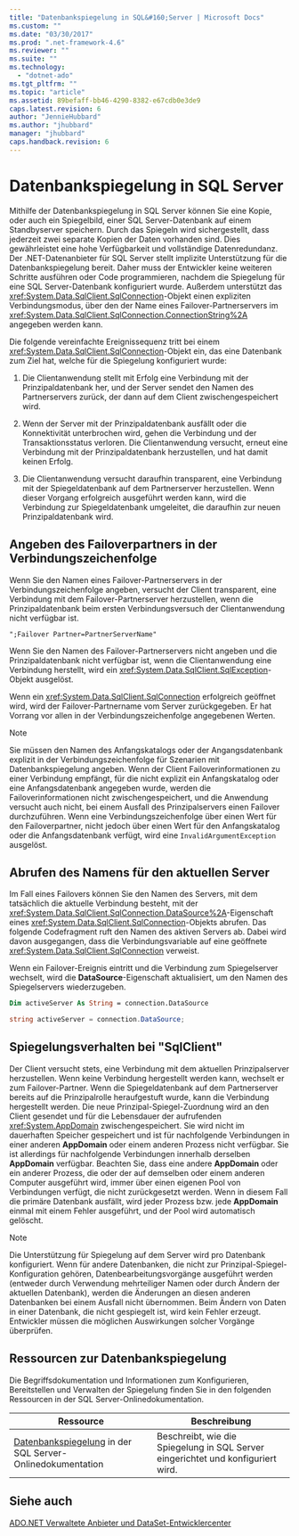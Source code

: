 ```yaml
---
title: "Datenbankspiegelung in SQL&#160;Server | Microsoft Docs"
ms.custom: ""
ms.date: "03/30/2017"
ms.prod: ".net-framework-4.6"
ms.reviewer: ""
ms.suite: ""
ms.technology: 
  - "dotnet-ado"
ms.tgt_pltfrm: ""
ms.topic: "article"
ms.assetid: 89befaff-bb46-4290-8382-e67cdb0e3de9
caps.latest.revision: 6
author: "JennieHubbard"
ms.author: "jhubbard"
manager: "jhubbard"
caps.handback.revision: 6
---
```

# Datenbankspiegelung in SQL&#160;Server
Mithilfe der Datenbankspiegelung in SQL Server können Sie eine Kopie, oder auch ein Spiegelbild, einer SQL Server\-Datenbank auf einem Standbyserver speichern.  Durch das Spiegeln wird sichergestellt, dass jederzeit zwei separate Kopien der Daten vorhanden sind. Dies gewährleistet eine hohe Verfügbarkeit und vollständige Datenredundanz.  Der .NET\-Datenanbieter für SQL Server stellt implizite Unterstützung für die Datenbankspiegelung bereit. Daher muss der Entwickler keine weiteren Schritte ausführen oder Code programmieren, nachdem die Spiegelung für eine SQL Server\-Datenbank konfiguriert wurde.  Außerdem unterstützt das <xref:System.Data.SqlClient.SqlConnection>\-Objekt einen expliziten Verbindungsmodus, über den der Name eines Failover\-Partnerservers im <xref:System.Data.SqlClient.SqlConnection.ConnectionString%2A> angegeben werden kann.  
  
 Die folgende vereinfachte Ereignissequenz tritt bei einem <xref:System.Data.SqlClient.SqlConnection>\-Objekt ein, das eine Datenbank zum Ziel hat, welche für die Spiegelung konfiguriert wurde:  
  
1.  Die Clientanwendung stellt mit Erfolg eine Verbindung mit der Prinzipaldatenbank her, und der Server sendet den Namen des Partnerservers zurück, der dann auf dem Client zwischengespeichert wird.  
  
2.  Wenn der Server mit der Prinzipaldatenbank ausfällt oder die Konnektivität unterbrochen wird, gehen die Verbindung und der Transaktionsstatus verloren.  Die Clientanwendung versucht, erneut eine Verbindung mit der Prinzipaldatenbank herzustellen, und hat damit keinen Erfolg.  
  
3.  Die Clientanwendung versucht daraufhin transparent, eine Verbindung mit der Spiegeldatenbank auf dem Partnerserver herzustellen.  Wenn dieser Vorgang erfolgreich ausgeführt werden kann, wird die Verbindung zur Spiegeldatenbank umgeleitet, die daraufhin zur neuen Prinzipaldatenbank wird.  
  
## Angeben des Failoverpartners in der Verbindungszeichenfolge  
 Wenn Sie den Namen eines Failover\-Partnerservers in der Verbindungszeichenfolge angeben, versucht der Client transparent, eine Verbindung mit dem Failover\-Partnerserver herzustellen, wenn die Prinzipaldatenbank beim ersten Verbindungsversuch der Clientanwendung nicht verfügbar ist.  
  
```  
";Failover Partner=PartnerServerName"  
```  
  
 Wenn Sie den Namen des Failover\-Partnerservers nicht angeben und die Prinzipaldatenbank nicht verfügbar ist, wenn die Clientanwendung eine Verbindung herstellt, wird ein <xref:System.Data.SqlClient.SqlException>\-Objekt ausgelöst.  
  
 Wenn ein <xref:System.Data.SqlClient.SqlConnection> erfolgreich geöffnet wird, wird der Failover\-Partnername vom Server zurückgegeben. Er hat Vorrang vor allen in der Verbindungszeichenfolge angegebenen Werten.  
  
> [!NOTE]
>  Sie müssen den Namen des Anfangskatalogs oder der Angangsdatenbank explizit in der Verbindungszeichenfolge für Szenarien mit Datenbankspiegelung angeben.  Wenn der Client Failoverinformationen zu einer Verbindung empfängt, für die nicht explizit ein Anfangskatalog oder eine Anfangsdatenbank angegeben wurde, werden die Failoverinformationen nicht zwischengespeichert, und die Anwendung versucht auch nicht, bei einem Ausfall des Prinzipalservers einen Failover durchzuführen.  Wenn eine Verbindungszeichenfolge über einen Wert für den Failoverpartner, nicht jedoch über einen Wert für den Anfangskatalog oder die Anfangsdatenbank verfügt, wird eine `InvalidArgumentException` ausgelöst.  
  
## Abrufen des Namens für den aktuellen Server  
 Im Fall eines Failovers können Sie den Namen des Servers, mit dem tatsächlich die aktuelle Verbindung besteht, mit der <xref:System.Data.SqlClient.SqlConnection.DataSource%2A>\-Eigenschaft eines <xref:System.Data.SqlClient.SqlConnection>\-Objekts abrufen.  Das folgende Codefragment ruft den Namen des aktiven Servers ab. Dabei wird davon ausgegangen, dass die Verbindungsvariable auf eine geöffnete <xref:System.Data.SqlClient.SqlConnection> verweist.  
  
 Wenn ein Failover\-Ereignis eintritt und die Verbindung zum Spiegelserver wechselt, wird die **DataSource**\-Eigenschaft aktualisiert, um den Namen des Spiegelservers wiederzugeben.  
  
```vb  
Dim activeServer As String = connection.DataSource  
```  
  
```csharp  
string activeServer = connection.DataSource;  
```  
  
## Spiegelungsverhalten bei "SqlClient"  
 Der Client versucht stets, eine Verbindung mit dem aktuellen Prinzipalserver herzustellen.  Wenn keine Verbindung hergestellt werden kann, wechselt er zum Failover\-Partner.  Wenn die Spiegeldatenbank auf dem Partnerserver bereits auf die Prinzipalrolle heraufgestuft wurde, kann die Verbindung hergestellt werden. Die neue Prinzipal\-Spiegel\-Zuordnung wird an den Client gesendet und für die Lebensdauer der aufrufenden <xref:System.AppDomain> zwischengespeichert.  Sie wird nicht im dauerhaften Speicher gespeichert und ist für nachfolgende Verbindungen in einer anderen **AppDomain** oder einem anderen Prozess nicht verfügbar.  Sie ist allerdings für nachfolgende Verbindungen innerhalb derselben **AppDomain** verfügbar.  Beachten Sie, dass eine andere **AppDomain** oder ein anderer Prozess, die oder der auf demselben oder einem anderen Computer ausgeführt wird, immer über einen eigenen Pool von Verbindungen verfügt, die nicht zurückgesetzt werden.  Wenn in diesem Fall die primäre Datenbank ausfällt, wird jeder Prozess bzw. jede **AppDomain** einmal mit einem Fehler ausgeführt, und der Pool wird automatisch gelöscht.  
  
> [!NOTE]
>  Die Unterstützung für Spiegelung auf dem Server wird pro Datenbank konfiguriert.  Wenn für andere Datenbanken, die nicht zur Prinzipal\-Spiegel\-Konfiguration gehören, Datenbearbeitungsvorgänge ausgeführt werden \(entweder durch Verwendung mehrteiliger Namen oder durch Ändern der aktuellen Datenbank\), werden die Änderungen an diesen anderen Datenbanken bei einem Ausfall nicht übernommen.  Beim Ändern von Daten in einer Datenbank, die nicht gespiegelt ist, wird kein Fehler erzeugt.  Entwickler müssen die möglichen Auswirkungen solcher Vorgänge überprüfen.  
  
## Ressourcen zur Datenbankspiegelung  
 Die Begriffsdokumentation und Informationen zum Konfigurieren, Bereitstellen und Verwalten der Spiegelung finden Sie in den folgenden Ressourcen in der SQL Server\-Onlinedokumentation.  
  
|Ressource|Beschreibung|  
|---------------|------------------|  
|[Datenbankspiegelung](http://msdn.microsoft.com/library/bb934127.aspx) in der SQL Server\-Onlinedokumentation|Beschreibt, wie die Spiegelung in SQL Server eingerichtet und konfiguriert wird.|  
  
## Siehe auch  
 [ADO.NET Verwaltete Anbieter und DataSet\-Entwicklercenter](http://go.microsoft.com/fwlink/?LinkId=217917)